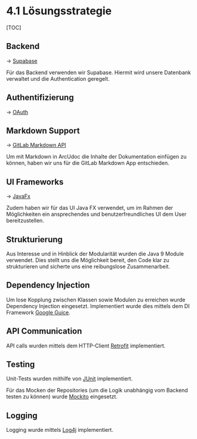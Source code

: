 # 4.1 Lösungsstrategie

[TOC]




## Backend
→ [Supabase](https://supabase.com/docs)

Für das Backend verwenden wir Supabase. Hiermit wird unsere Datenbank verwaltet und die Authentication geregelt.

## Authentifizierung
→ [OAuth](https://supabase.com/docs/guides/auth/auth-gitlab)

## Markdown Support
→ [GitLab Markdown API](https://docs.gitlab.com/ee/api/markdown.html)

Um mit Markdown in ArcUdoc die Inhalte der Dokumentation einfügen zu können, haben wir uns für die GitLab Markdown App entschieden.


## UI Frameworks
→ [JavaFx](https://openjfx.io/)

Zudem haben wir für das UI Java FX verwendet, um im Rahmen der Möglichkeiten ein ansprechendes und benutzerfreundliches UI dem User bereitzustellen. 

## Strukturierung
Aus Interesse und in Hinblick der Modularität wurden die Java 9 Module verwendet. Dies stellt uns die Möglichkeit bereit, den Code klar zu strukturieren und sicherte uns eine reibungslose Zusammenarbeit. 

## Dependency Injection

Um lose Kopplung zwischen Klassen sowie Modulen zu erreichen wurde Dependency Injection eingesetzt. Implementiert wurde dies mittels dem DI Framework [Google Guice](https://github.com/google/guice). 

## API Communication

API calls wurden mittels dem HTTP-Client [Retrofit](https://square.github.io/retrofit/) implementiert. 

## Testing

Unit-Tests wurden mithilfe von [JUnit](https://junit.org/junit5/) implementiert. 

Für das Mocken der Repositories (um die Logik unabhängig vom Backend testen zu können) wurde [Mockito](https://site.mockito.org/) eingesetzt. 

## Logging

Logging wurde mittels [Log4j](https://logging.apache.org/log4j/2.x/) implementiert. 

